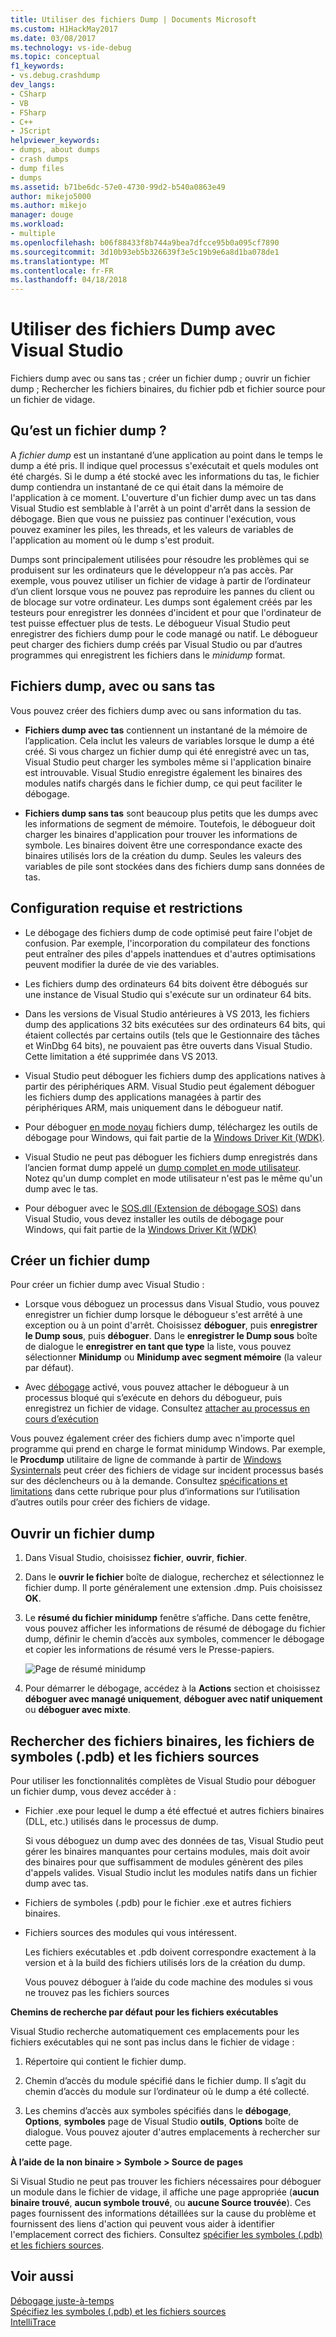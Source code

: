 ```yaml
---
title: Utiliser des fichiers Dump | Documents Microsoft
ms.custom: H1HackMay2017
ms.date: 03/08/2017
ms.technology: vs-ide-debug
ms.topic: conceptual
f1_keywords:
- vs.debug.crashdump
dev_langs:
- CSharp
- VB
- FSharp
- C++
- JScript
helpviewer_keywords:
- dumps, about dumps
- crash dumps
- dump files
- dumps
ms.assetid: b71be6dc-57e0-4730-99d2-b540a0863e49
author: mikejo5000
ms.author: mikejo
manager: douge
ms.workload:
- multiple
ms.openlocfilehash: b06f88433f8b744a9bea7dfcce95b0a095cf7890
ms.sourcegitcommit: 3d10b93eb5b326639f3e5c19b9e6a8d1ba078de1
ms.translationtype: MT
ms.contentlocale: fr-FR
ms.lasthandoff: 04/18/2018
---
```

# <a name="use-dump-files-with-visual-studio"></a>Utiliser des fichiers Dump avec Visual Studio
Fichiers dump avec ou sans tas ; créer un fichier dump ; ouvrir un fichier dump ; Rechercher les fichiers binaires, du fichier pdb et fichier source pour un fichier de vidage.
  
##  <a name="BKMK_What_is_a_dump_file_"></a> Qu’est un fichier dump ?  
 A *fichier dump* est un instantané d’une application au point dans le temps le dump a été pris. Il indique quel processus s'exécutait et quels modules ont été chargés. Si le dump a été stocké avec les informations du tas, le fichier dump contiendra un instantané de ce qui était dans la mémoire de l'application à ce moment. L'ouverture d'un fichier dump avec un tas dans Visual Studio est semblable à l'arrêt à un point d'arrêt dans la session de débogage. Bien que vous ne puissiez pas continuer l'exécution, vous pouvez examiner les piles, les threads, et les valeurs de variables de l'application au moment où le dump s'est produit.  
  
 Dumps sont principalement utilisées pour résoudre les problèmes qui se produisent sur les ordinateurs que le développeur n’a pas accès. Par exemple, vous pouvez utiliser un fichier de vidage à partir de l’ordinateur d’un client lorsque vous ne pouvez pas reproduire les pannes du client ou de blocage sur votre ordinateur. Les dumps sont également créés par les testeurs pour enregistrer les données d'incident et pour que l'ordinateur de test puisse effectuer plus de tests. Le débogueur Visual Studio peut enregistrer des fichiers dump pour le code managé ou natif. Le débogueur peut charger des fichiers dump créés par Visual Studio ou par d’autres programmes qui enregistrent les fichiers dans le *minidump* format.  
  
##  <a name="BKMK_Dump_files__with_or_without_heaps"></a> Fichiers dump, avec ou sans tas  
 Vous pouvez créer des fichiers dump avec ou sans information du tas.  
  
-   **Fichiers dump avec tas** contiennent un instantané de la mémoire de l’application. Cela inclut les valeurs de variables lorsque le dump a été créé. Si vous chargez un fichier dump qui été enregistré avec un tas, Visual Studio peut charger les symboles même si l'application binaire est introuvable. Visual Studio enregistre également les binaires des modules natifs chargés dans le fichier dump, ce qui peut faciliter le débogage.  
  
-   **Fichiers dump sans tas** sont beaucoup plus petits que les dumps avec les informations de segment de mémoire. Toutefois, le débogueur doit charger les binaires d'application pour trouver les informations de symbole. Les binaires doivent être une correspondance exacte des binaires utilisés lors de la création du dump. Seules les valeurs des variables de pile sont stockées dans des fichiers dump sans données de tas.  
  
##  <a name="BKMK_Requirements_and_limitations"></a> Configuration requise et restrictions  
  
-   Le débogage des fichiers dump de code optimisé peut faire l'objet de confusion. Par exemple, l'incorporation du compilateur des fonctions peut entraîner des piles d'appels inattendues et d'autres optimisations peuvent modifier la durée de vie des variables.  
  
-   Les fichiers dump des ordinateurs 64 bits doivent être débogués sur une instance de Visual Studio qui s'exécute sur un ordinateur 64 bits.  
  
-   Dans les versions de Visual Studio antérieures à VS 2013, les fichiers dump des applications 32 bits exécutées sur des ordinateurs 64 bits, qui étaient collectés par certains outils (tels que le Gestionnaire des tâches et WinDbg 64 bits), ne pouvaient pas être ouverts dans Visual Studio. Cette limitation a été supprimée dans VS 2013.  
  
-   Visual Studio peut déboguer les fichiers dump des applications natives à partir des périphériques ARM. Visual Studio peut également déboguer les fichiers dump des applications managées à partir des périphériques ARM, mais uniquement dans le débogueur natif.  
  
-   Pour déboguer [en mode noyau](http://msdn.microsoft.com/library/windows/hardware/ff551880.aspx) fichiers dump, téléchargez les outils de débogage pour Windows, qui fait partie de la [Windows Driver Kit (WDK)](/windows/hardware/windows-driver-kit). 
  
-   Visual Studio ne peut pas déboguer les fichiers dump enregistrés dans l’ancien format dump appelé un [dump complet en mode utilisateur](http://msdn.microsoft.com/library/windows/hardware/ff545506.aspx). Notez qu'un dump complet en mode utilisateur n'est pas le même qu'un dump avec le tas.  
  
-   Pour déboguer avec le [SOS.dll (Extension de débogage SOS)](/dotnet/framework/tools/sos-dll-sos-debugging-extension) dans Visual Studio, vous devez installer les outils de débogage pour Windows, qui fait partie de la [Windows Driver Kit (WDK)](/windows/hardware/windows-driver-kit) 
  
##  <a name="BKMK_Create_a_dump_file"></a> Créer un fichier dump  
 Pour créer un fichier dump avec Visual Studio :  
  
-   Lorsque vous déboguez un processus dans Visual Studio, vous pouvez enregistrer un fichier dump lorsque le débogueur s'est arrêté à une exception ou à un point d'arrêt. Choisissez **déboguer**, puis **enregistrer le Dump sous**, puis **déboguer**. Dans le **enregistrer le Dump sous** boîte de dialogue le **enregistrer en tant que type** la liste, vous pouvez sélectionner **Minidump** ou **Minidump avec segment mémoire** (la valeur par défaut).  
  
-   Avec [débogage](../debugger/just-in-time-debugging-in-visual-studio.md) activé, vous pouvez attacher le débogueur à un processus bloqué qui s’exécute en dehors du débogueur, puis enregistrez un fichier de vidage. Consultez [attacher au processus en cours d’exécution](../debugger/attach-to-running-processes-with-the-visual-studio-debugger.md)  
  
 Vous pouvez également créer des fichiers dump avec n'importe quel programme qui prend en charge le format minidump Windows. Par exemple, le **Procdump** utilitaire de ligne de commande à partir de [Windows Sysinternals](http://technet.microsoft.com/sysinternals/default) peut créer des fichiers de vidage sur incident processus basés sur des déclencheurs ou à la demande. Consultez [spécifications et limitations](../debugger/using-dump-files.md#BKMK_Requirements_and_limitations) dans cette rubrique pour plus d’informations sur l’utilisation d’autres outils pour créer des fichiers de vidage. 
  
##  <a name="BKMK_Open_a_dump_file"></a> Ouvrir un fichier dump  
  
1.  Dans Visual Studio, choisissez **fichier**, **ouvrir**, **fichier**.  
  
2.  Dans le **ouvrir le fichier** boîte de dialogue, recherchez et sélectionnez le fichier dump. Il porte généralement une extension .dmp. Puis choisissez **OK**.  
  
3.  Le **résumé du fichier minidump** fenêtre s’affiche. Dans cette fenêtre, vous pouvez afficher les informations de résumé de débogage du fichier dump, définir le chemin d’accès aux symboles, commencer le débogage et copier les informations de résumé vers le Presse-papiers.  
  
     ![Page de résumé minidump](../debugger/media/dbg_dump_summarypage.png "DBG_DUMP_SummaryPage")  
  
4.  Pour démarrer le débogage, accédez à la **Actions** section et choisissez **déboguer avec managé uniquement**, **déboguer avec natif uniquement** ou **déboguer avec mixte**.  
  
##  <a name="BKMK_Find_binaries__symbol___pdb__files__and_source_files"></a> Rechercher des fichiers binaires, les fichiers de symboles (.pdb) et les fichiers sources  
 Pour utiliser les fonctionnalités complètes de Visual Studio pour déboguer un fichier dump, vous devez accéder à :  
  
-   Fichier .exe pour lequel le dump a été effectué et autres fichiers binaires (DLL, etc.) utilisés dans le processus de dump.  
  
     Si vous déboguez un dump avec des données de tas, Visual Studio peut gérer les binaires manquantes pour certains modules, mais doit avoir des binaires pour que suffisamment de modules génèrent des piles d'appels valides. Visual Studio inclut les modules natifs dans un fichier dump avec tas.  
  
-   Fichiers de symboles (.pdb) pour le fichier .exe et autres fichiers binaires.  
  
-   Fichiers sources des modules qui vous intéressent.  
  
     Les fichiers exécutables et .pdb doivent correspondre exactement à la version et à la build des fichiers utilisés lors de la création du dump.  
  
     Vous pouvez déboguer à l’aide du code machine des modules si vous ne trouvez pas les fichiers sources  
  
 **Chemins de recherche par défaut pour les fichiers exécutables**  
  
 Visual Studio recherche automatiquement ces emplacements pour les fichiers exécutables qui ne sont pas inclus dans le fichier de vidage :  
  
1.  Répertoire qui contient le fichier dump.  
  
2.  Chemin d’accès du module spécifié dans le fichier dump. Il s’agit du chemin d’accès du module sur l’ordinateur où le dump a été collecté.  
  
3.  Les chemins d’accès aux symboles spécifiés dans le **débogage**, **Options**, **symboles** page de Visual Studio **outils**, **Options**  boîte de dialogue. Vous pouvez ajouter d'autres emplacements à rechercher sur cette page.  
  
 **À l’aide de la non binaire > Symbole > Source de pages**  
  
 Si Visual Studio ne peut pas trouver les fichiers nécessaires pour déboguer un module dans le fichier de vidage, il affiche une page appropriée (**aucun binaire trouvé**, **aucun symbole trouvé**, ou **aucune Source trouvée**). Ces pages fournissent des informations détaillées sur la cause du problème et fournissent des liens d'action qui peuvent vous aider à identifier l'emplacement correct des fichiers. Consultez [spécifier les symboles (.pdb) et les fichiers sources](../debugger/specify-symbol-dot-pdb-and-source-files-in-the-visual-studio-debugger.md).  
  
## <a name="see-also"></a>Voir aussi  
 [Débogage juste-à-temps](../debugger/just-in-time-debugging-in-visual-studio.md)   
 [Spécifiez les symboles (.pdb) et les fichiers sources](../debugger/specify-symbol-dot-pdb-and-source-files-in-the-visual-studio-debugger.md)   
 [IntelliTrace](../debugger/intellitrace.md)